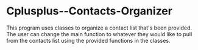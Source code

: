# Cplusplus--Contacts-Organizer
This program uses classes to organize a contact list that's been provided. The user can change the main function to whatever they would like to pull from the contacts list using the provided functions in the classes.
